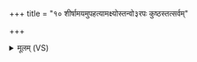 +++
title = "१० शीर्षामयमुपहत्यामक्ष्योस्तन्वो३रपः कुष्ठस्तत्सर्वम्"

+++
<details><summary>मूलम् (VS)</summary>

शी॑र्षाम॒यमु॑पह॒त्याम॒क्ष्योस्त॒न्वो॒३॒॑रपः॑। कुष्ठ॒स्तत्सर्वं॒ निष्क॑र॒द्दैवं॑ समह॒ वृष्ण्य॑म् ॥
</details>